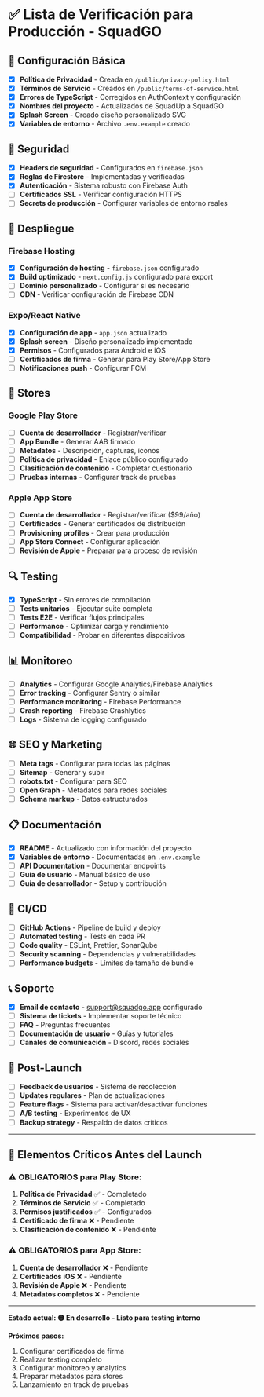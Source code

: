 # ✅ Lista de Verificación para Producción - SquadGO

## 🔧 Configuración Básica

- [x] **Política de Privacidad** - Creada en `/public/privacy-policy.html`
- [x] **Términos de Servicio** - Creados en `/public/terms-of-service.html`
- [x] **Errores de TypeScript** - Corregidos en AuthContext y configuración
- [x] **Nombres del proyecto** - Actualizados de SquadUp a SquadGO
- [x] **Splash Screen** - Creado diseño personalizado SVG
- [x] **Variables de entorno** - Archivo `.env.example` creado

## 🔐 Seguridad

- [x] **Headers de seguridad** - Configurados en `firebase.json`
- [x] **Reglas de Firestore** - Implementadas y verificadas
- [x] **Autenticación** - Sistema robusto con Firebase Auth
- [ ] **Certificados SSL** - Verificar configuración HTTPS
- [ ] **Secrets de producción** - Configurar variables de entorno reales

## 🚀 Despliegue

### Firebase Hosting
- [x] **Configuración de hosting** - `firebase.json` configurado
- [x] **Build optimizado** - `next.config.js` configurado para export
- [ ] **Dominio personalizado** - Configurar si es necesario
- [ ] **CDN** - Verificar configuración de Firebase CDN

### Expo/React Native
- [x] **Configuración de app** - `app.json` actualizado
- [x] **Splash screen** - Diseño personalizado implementado
- [x] **Permisos** - Configurados para Android e iOS
- [ ] **Certificados de firma** - Generar para Play Store/App Store
- [ ] **Notificaciones push** - Configurar FCM

## 📱 Stores

### Google Play Store
- [ ] **Cuenta de desarrollador** - Registrar/verificar
- [ ] **App Bundle** - Generar AAB firmado
- [ ] **Metadatos** - Descripción, capturas, íconos
- [ ] **Política de privacidad** - Enlace público configurado
- [ ] **Clasificación de contenido** - Completar cuestionario
- [ ] **Pruebas internas** - Configurar track de pruebas

### Apple App Store
- [ ] **Cuenta de desarrollador** - Registrar/verificar ($99/año)
- [ ] **Certificados** - Generar certificados de distribución
- [ ] **Provisioning profiles** - Crear para producción
- [ ] **App Store Connect** - Configurar aplicación
- [ ] **Revisión de Apple** - Preparar para proceso de revisión

## 🔍 Testing

- [x] **TypeScript** - Sin errores de compilación
- [ ] **Tests unitarios** - Ejecutar suite completa
- [ ] **Tests E2E** - Verificar flujos principales
- [ ] **Performance** - Optimizar carga y rendimiento
- [ ] **Compatibilidad** - Probar en diferentes dispositivos

## 📊 Monitoreo

- [ ] **Analytics** - Configurar Google Analytics/Firebase Analytics
- [ ] **Error tracking** - Configurar Sentry o similar
- [ ] **Performance monitoring** - Firebase Performance
- [ ] **Crash reporting** - Firebase Crashlytics
- [ ] **Logs** - Sistema de logging configurado

## 🌐 SEO y Marketing

- [ ] **Meta tags** - Configurar para todas las páginas
- [ ] **Sitemap** - Generar y subir
- [ ] **robots.txt** - Configurar para SEO
- [ ] **Open Graph** - Metadatos para redes sociales
- [ ] **Schema markup** - Datos estructurados

## 📋 Documentación

- [x] **README** - Actualizado con información del proyecto
- [x] **Variables de entorno** - Documentadas en `.env.example`
- [ ] **API Documentation** - Documentar endpoints
- [ ] **Guía de usuario** - Manual básico de uso
- [ ] **Guía de desarrollador** - Setup y contribución

## 🔄 CI/CD

- [ ] **GitHub Actions** - Pipeline de build y deploy
- [ ] **Automated testing** - Tests en cada PR
- [ ] **Code quality** - ESLint, Prettier, SonarQube
- [ ] **Security scanning** - Dependencias y vulnerabilidades
- [ ] **Performance budgets** - Límites de tamaño de bundle

## 📞 Soporte

- [x] **Email de contacto** - support@squadgo.app configurado
- [ ] **Sistema de tickets** - Implementar soporte técnico
- [ ] **FAQ** - Preguntas frecuentes
- [ ] **Documentación de usuario** - Guías y tutoriales
- [ ] **Canales de comunicación** - Discord, redes sociales

## 🎯 Post-Launch

- [ ] **Feedback de usuarios** - Sistema de recolección
- [ ] **Updates regulares** - Plan de actualizaciones
- [ ] **Feature flags** - Sistema para activar/desactivar funciones
- [ ] **A/B testing** - Experimentos de UX
- [ ] **Backup strategy** - Respaldo de datos críticos

---

## 🚨 Elementos Críticos Antes del Launch

### ⚠️ OBLIGATORIOS para Play Store:
1. **Política de Privacidad** ✅ - Completado
2. **Términos de Servicio** ✅ - Completado
3. **Permisos justificados** ✅ - Configurados
4. **Certificado de firma** ❌ - Pendiente
5. **Clasificación de contenido** ❌ - Pendiente

### ⚠️ OBLIGATORIOS para App Store:
1. **Cuenta de desarrollador** ❌ - Pendiente
2. **Certificados iOS** ❌ - Pendiente
3. **Revisión de Apple** ❌ - Pendiente
4. **Metadatos completos** ❌ - Pendiente

---

**Estado actual: 🟡 En desarrollo - Listo para testing interno**

**Próximos pasos:**
1. Configurar certificados de firma
2. Realizar testing completo
3. Configurar monitoreo y analytics
4. Preparar metadatos para stores
5. Lanzamiento en track de pruebas